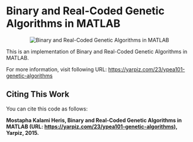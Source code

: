 # Binary and Real-Coded Genetic Algorithms in MATLAB

<p align="center">
    <img src="https://yarpiz.com/wp-content/uploads/2015/09/ypea101-genetic-algorithms.jpg" alt="Binary and Real-Coded Genetic Algorithms in MATLAB">
</p>

This is an implementation of Binary and Real-Coded Genetic Algorithms in MATLAB.

For more information, visit following URL:
https://yarpiz.com/23/ypea101-genetic-algorithms

## Citing This Work
You can cite this code as follows:

**Mostapha Kalami Heris, Binary and Real-Coded Genetic Algorithms in MATLAB (URL: https://yarpiz.com/23/ypea101-genetic-algorithms), Yarpiz, 2015.**

